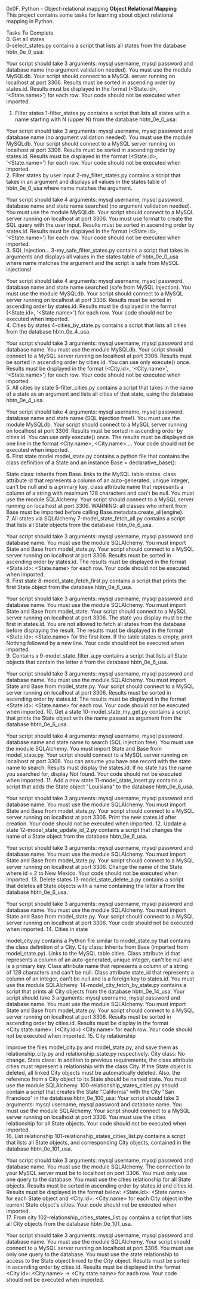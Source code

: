 0x0F. Python - Object-relational mapping
<B>Object Relational Mapping</B></br>
This project contains some tasks for learning about object relational mapping in Python.</br>

Tasks To Complete</br>
 0. Get all states</br>
0-select_states.py contains a script that lists all states from the database hbtn_0e_0_usa:

Your script should take 3 arguments: mysql username, mysql password and database name (no argument validation needed).
You must use the module MySQLdb.
Your script should connect to a MySQL server running on localhost at port 3306.
Results must be sorted in ascending order by states.id.
Results must be displayed in the format (<State.id>, '<State.name>') for each row.
Your code should not be executed when imported.</br>
 1. Filter states
1-filter_states.py contains a script that lists all states with a name starting with N (upper N) from the database hbtn_0e_0_usa:

Your script should take 3 arguments: mysql username, mysql password and database name (no argument validation needed).
You must use the module MySQLdb.
Your script should connect to a MySQL server running on localhost at port 3306.
Results must be sorted in ascending order by states.id.
Results must be displayed in the format (<State.id>, '<State.name>') for each row.
Your code should not be executed when imported.</br>
 2. Filter states by user input
2-my_filter_states.py contains a script that takes in an argument and displays all values in the states table of hbtn_0e_0_usa where name matches the argument.

Your script should take 4 arguments: mysql username, mysql password, database name and state name searched (no argument validation needed).
You must use the module MySQLdb.
Your script should connect to a MySQL server running on localhost at port 3306.
You must use format to create the SQL query with the user input.
Results must be sorted in ascending order by states.id.
Results must be displayed in the format (<State.id>, '<State.name>') for each row.
Your code should not be executed when imported.</br>
 3. SQL Injection...
3-my_safe_filter_states.py contains a script that takes in arguments and displays all values in the states table of hbtn_0e_0_usa where name matches the argument and the script is safe from MySQL injections!

Your script should take 4 arguments: mysql username, mysql password, database name and state name searched (safe from MySQL injection).
You must use the module MySQLdb.
Your script should connect to a MySQL server running on localhost at port 3306.
Results must be sorted in ascending order by states.id.
Results must be displayed in the format (<State.id>, '<State.name>') for each row.
Your code should not be executed when imported.</br>
 4. Cities by states
4-cities_by_state.py contains a script that lists all cities from the database hbtn_0e_4_usa.

Your script should take 3 arguments: mysql username, mysql password and database name.
You must use the module MySQLdb.
Your script should connect to a MySQL server running on localhost at port 3306.
Results must be sorted in ascending order by cities.id.
You can use only execute() once.
Results must be displayed in the format (<City.id>, '<City.name>', '<State.name>') for each row.
Your code should not be executed when imported.</br>
 5. All cities by state
5-filter_cities.py contains a script that takes in the name of a state as an argument and lists all cities of that state, using the database hbtn_0e_4_usa.

Your script should take 4 arguments: mysql username, mysql password, database name and state name (SQL injection free!).
You must use the module MySQLdb.
Your script should connect to a MySQL server running on localhost at port 3306.
Results must be sorted in ascending order by cities.id.
You can use only execute() once.
The results must be displayed on one line in the format <City.name>, <City.name>....
Your code should not be executed when imported.</br>
 6. First state model
model_state.py contains a python file that contains the class definition of a State and an instance Base = declarative_base():

State class:
inherits from Base.
links to the MySQL table states.
class attribute id that represents a column of an auto-generated, unique integer, can't be null and is a primary key.
class attribute name that represents a column of a string with maximum 128 characters and can't be null.
You must use the module SQLAlchemy.
Your script should connect to a MySQL server running on localhost at port 3306.
WARNING: all classes who inherit from Base must be imported before calling Base.metadata.create_all(engine).</br>
 7. All states via SQLAlchemy
7-model_state_fetch_all.py contains a script that lists all State objects from the database hbtn_0e_6_usa.

Your script should take 3 arguments: mysql username, mysql password and database name.
You must use the module SQLAlchemy.
You must import State and Base from model_state.py.
Your script should connect to a MySQL server running on localhost at port 3306.
Results must be sorted in ascending order by states.id.
The results must be displayed in the format <State.id>: <State.name> for each row.
Your code should not be executed when imported.</br>
 8. First state
8-model_state_fetch_first.py contains a script that prints the first State object from the database hbtn_0e_6_usa.

Your script should take 3 arguments: mysql username, mysql password and database name.
You must use the module SQLAlchemy.
You must import State and Base from model_state.
Your script should connect to a MySQL server running on localhost at port 3306.
The state you display must be the first in states.id.
You are not allowed to fetch all states from the database before displaying the result.
The results must be displayed in the format <State.id>: <State.name> for the first item.
If the table states is empty, print Nothing followed by a new line.
Your code should not be executed when imported.</br>
 9. Contains `a`
9-model_state_filter_a.py contains a script that lists all State objects that contain the letter a from the database hbtn_0e_6_usa.

Your script should take 3 arguments: mysql username, mysql password and database name.
You must use the module SQLAlchemy.
You must import State and Base from model_state.py.
Your script should connect to a MySQL server running on localhost at port 3306.
Results must be sorted in ascending order by states.id.
The results must be displayed in the format <State.id>: <State.name> for each row.
Your code should not be executed when imported.
 10. Get a state
10-model_state_my_get.py contains a script that prints the State object with the name passed as argument from the database hbtn_0e_6_usa.

Your script should take 4 arguments: mysql username, mysql password, database name and state name to search (SQL injection free).
You must use the module SQLAlchemy.
You must import State and Base from model_state.py.
Your script should connect to a MySQL server running on localhost at port 3306.
You can assume you have one record with the state name to search.
Results must display the states.id.
If no state has the name you searched for, display Not found.
Your code should not be executed when imported.
 11. Add a new state
11-model_state_insert.py contains a script that adds the State object "Louisiana" to the database hbtn_0e_6_usa.

Your script should take 3 arguments: mysql username, mysql password and database name.
You must use the module SQLAlchemy.
You must import State and Base from model_state.py.
Your script should connect to a MySQL server running on localhost at port 3306.
Print the new states.id after creation.
Your code should not be executed when imported.
 12. Update a state
12-model_state_update_id_2.py contains a script that changes the name of a State object from the database hbtn_0e_6_usa.

Your script should take 3 arguments: mysql username, mysql password and database name.
You must use the module SQLAlchemy.
You must import State and Base from model_state.py.
Your script should connect to a MySQL server running on localhost at port 3306.
Change the name of the State where id = 2 to New Mexico.
Your code should not be executed when imported.
 13. Delete states
13-model_state_delete_a.py contains a script that deletes all State objects with a name containing the letter a from the database hbtn_0e_6_usa.

Your script should take 3 arguments: mysql username, mysql password and database name.
You must use the module SQLAlchemy.
You must import State and Base from model_state.py.
Your script should connect to a MySQL server running on localhost at port 3306.
Your code should not be executed when imported.
 14. Cities in state

model_city.py contains a Python file similar to model_state.py that contains the class definition of a City.
City class:
Inherits from Base (imported from model_state.py).
Links to the MySQL table cities.
Class attribute id that represents a column of an auto-generated, unique integer, can't be null and is a primary key.
Class attribute name that represents a column of a string of 128 characters and can't be null.
Class attribute state_id that represents a column of an integer, can't be null and is a foreign key to states.id.
You must use the module SQLAlchemy.
14-model_city_fetch_by_state.py contains a script that prints all City objects from the database hbtn_0e_14_usa:
Your script should take 3 arguments: mysql username, mysql password and database name.
You must use the module SQLAlchemy.
You must import State and Base from model_state.py.
Your script should connect to a MySQL server running on localhost at port 3306.
Results must be sorted in ascending order by cities.id.
Results must be display in the format <City.state.name>: (<City.id>) <City.name> for each row.
Your code should not be executed when imported.
 15. City relationship

Improve the files model_city.py and model_state.py, and save them as relationship_city.py and relationship_state.py respectively:
City class:
No change.
State class:
In addition to previous requirements, the class attribute cities must represent a relationship with the class City. If the State object is deleted, all linked City objects must be automatically deleted. Also, the reference from a City object to its State should be named state.
You must use the module SQLAlchemy.
100-relationship_states_cities.py should contain a script that creates the State "California" with the City "San Francisco" in the database hbtn_0e_100_usa:
Your script should take 3 arguments: mysql username, mysql password and database name.
You must use the module SQLAlchemy.
Your script should connect to a MySQL server running on localhost at port 3306.
You must use the cities relationship for all State objects.
Your code should not be executed when imported.</br>
 16. List relationship
101-relationship_states_cities_list.py contains a script that lists all State objects, and corresponding City objects, contained in the database hbtn_0e_101_usa.

Your script should take 3 arguments: mysql username, mysql password and database name.
You must use the module SQLAlchemy.
The connection to your MySQL server must be to localhost on port 3306.
You must only use one query to the database.
You must use the cities relationship for all State objects.
Results must be sorted in ascending order by states.id and cities.id.
Results must be displayed in the format below:
<State.id>: <State.name> for each State object and <tabulation><City.id>: <City.name> for each City object in the current State object's cities.
Your code should not be executed when imported.</br>
 17. From city
102-relationship_cities_states_list.py contains a script that lists all City objects from the database hbtn_0e_101_usa.

Your script should take 3 arguments: mysql username, mysql password and database name.
You must use the module SQLAlchemy.
Your script should connect to a MySQL server running on localhost at port 3306.
You must use only one query to the database.
You must use the state relationship to access to the State object linked to the City object.
Results must be sorted in ascending order by cities.id.
Results must be displayed in the format <City.id>: <City.name> -> <City.state.name> for each row.
Your code should not be executed when imported.</br>